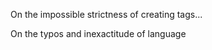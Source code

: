 <!--
.. title: 004 - Good is better than better
.. slug: 004
.. date: 2022-03-30 01:17:49 UTC-04:00
.. tags: draft
.. category: draft
.. link: 
.. description: 
.. type: text
-->

On the impossible strictness of creating tags... 

On the typos and inexactitude of language

<!-- remember to change the value of date -->